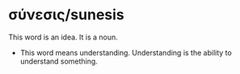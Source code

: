 # σύνεσις/sunesis
This word is an idea. It is a noun.

* This word means understanding. Understanding is the ability to understand something.
